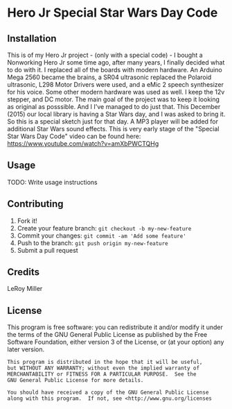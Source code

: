 # Hero Jr Special Star Wars Day Code



## Installation

This is of my Hero Jr project - (only with a special code) - I bought a Nonworking Hero Jr some time ago, after many years, I finally decided what to do with it.
I replaced all of the boards with modern hardware.  An Arduino Mega 2560 became the brains, a SR04 ultrasonic replaced the Polaroid ultrasonic, L298 Motor Drivers were used, and a eMic 2
speech synthesizer for his voice.  Some other modern hardware was used as well. I keep the 12v stepper, and DC motor.  The main goal of the project was to keep it looking as original as posssible. 
And I I've managed to do just that.  This December (2015) our local library is having a Star Wars day, and I was asked to bring it. So this is a special sketch just for that day.
A MP3 player will be added for additional Star Wars sound effects.  This is very early stage of the "Special Star Wars Day Code"
video can be found here:
https://www.youtube.com/watch?v=amXbPWCTQHg

## Usage

TODO: Write usage instructions

## Contributing

1. Fork it!
2. Create your feature branch: `git checkout -b my-new-feature`
3. Commit your changes: `git commit -am 'Add some feature'`
4. Push to the branch: `git push origin my-new-feature`
5. Submit a pull request

## Credits

LeRoy Miller

## License

This program is free software: you can redistribute it and/or modify
    it under the terms of the GNU General Public License as published by
    the Free Software Foundation, either version 3 of the License, or
    (at your option) any later version.

    This program is distributed in the hope that it will be useful,
    but WITHOUT ANY WARRANTY; without even the implied warranty of
    MERCHANTABILITY or FITNESS FOR A PARTICULAR PURPOSE.  See the
    GNU General Public License for more details.

    You should have received a copy of the GNU General Public License
    along with this program.  If not, see <http://www.gnu.org/licenses
